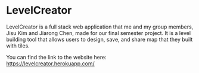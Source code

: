 # LevelCreator

LevelCreator is a full stack web application that me and my group members, Jisu Kim and Jiarong Chen, made for our final semester project. It is a level building tool that allows users to design, save, and share map that they built with tiles. 

You can find the link to the website here: https://levelcreator.herokuapp.com/
